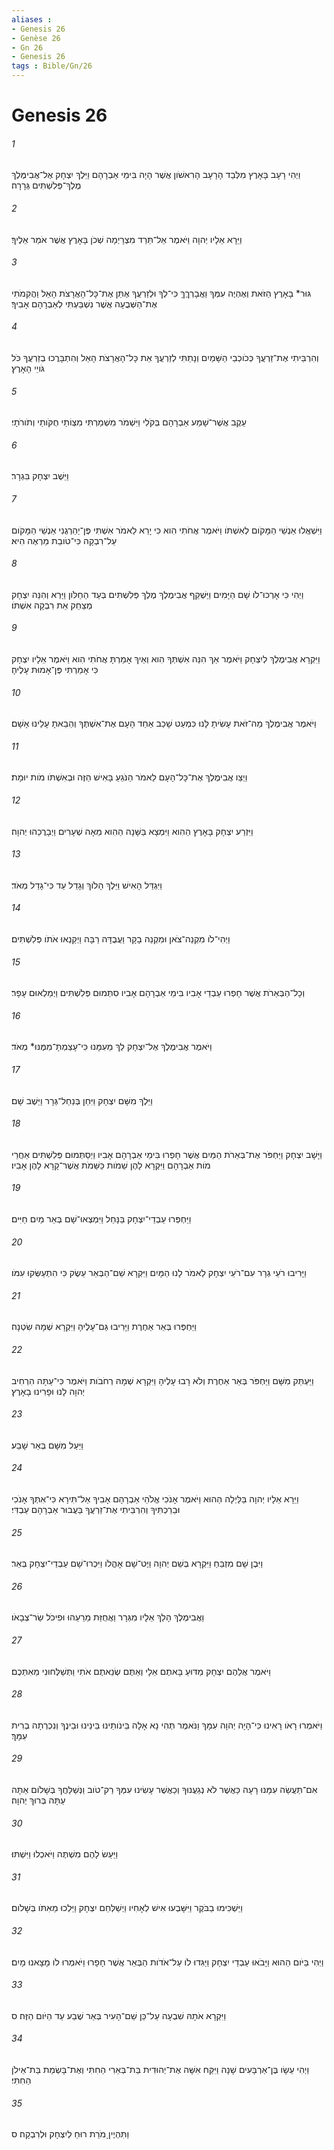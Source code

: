 ```yaml
---
aliases : 
- Genesis 26
- Genèse 26
- Gn 26
- Genesis 26
tags : Bible/Gn/26
---
```


# Genesis 26

###### 1
וַיְהִי רָעָב בָּאָרֶץ מִלְּבַד הָרָעָב הָרִאשֹׁון אֲשֶׁר הָיָה בִּימֵי אַבְרָהָם וַיֵּלֶךְ יִצְחָק אֶל־אֲבִימֶּלֶךְ מֶלֶךְ־פְּלִשְׁתִּים גְּרָרָה׃
###### 2
וַיֵּרָא אֵלָיו יְהוָה וַיֹּאמֶר אַל־תֵּרֵד מִצְרָיְמָה שְׁכֹן בָּאָרֶץ אֲשֶׁר אֹמַר אֵלֶיךָ׃
###### 3
גּוּר* בָּאָרֶץ הַזֹּאת וְאֶהְיֶה עִמְּךָ וַאֲבָרְךֶךָּ כִּי־לְךָ וּלְזַרְעֲךָ אֶתֵּן אֶת־כָּל־הָאֲרָצֹת הָאֵל וַהֲקִמֹתִי אֶת־הַשְּׁבֻעָה אֲשֶׁר נִשְׁבַּעְתִּי לְאַבְרָהָם אָבִיךָ׃
###### 4
וְהִרְבֵּיתִי אֶת־זַרְעֲךָ כְּכֹוכְבֵי הַשָּׁמַיִם וְנָתַתִּי לְזַרְעֲךָ אֵת כָּל־הָאֲרָצֹת הָאֵל וְהִתְבָּרֲכוּ בְזַרְעֲךָ כֹּל גֹּויֵי הָאָרֶץ׃
###### 5
עֵקֶב אֲשֶׁר־שָׁמַע אַבְרָהָם בְּקֹלִי וַיִּשְׁמֹר מִשְׁמַרְתִּי מִצְוֹתַי חֻקֹּותַי וְתֹורֹתָי׃
###### 6
וַיֵּשֶׁב יִצְחָק בִּגְרָר׃
###### 7
וַיִּשְׁאֲלוּ אַנְשֵׁי הַמָּקֹום לְאִשְׁתֹּו וַיֹּאמֶר אֲחֹתִי הִוא כִּי יָרֵא לֵאמֹר אִשְׁתִּי פֶּן־יַהַרְגֻנִי אַנְשֵׁי הַמָּקֹום עַל־רִבְקָה כִּי־טֹובַת מַרְאֶה הִיא׃
###### 8
וַיְהִי כִּי אָרְכוּ־לֹו שָׁם הַיָּמִים וַיַּשְׁקֵף אֲבִימֶלֶךְ מֶלֶךְ פְּלִשְׁתִּים בְּעַד הַחַלֹּון וַיַּרְא וְהִנֵּה יִצְחָק מְצַחֵק אֵת רִבְקָה אִשְׁתֹּו׃
###### 9
וַיִּקְרָא אֲבִימֶלֶךְ לְיִצְחָק וַיֹּאמֶר אַךְ הִנֵּה אִשְׁתְּךָ הִוא וְאֵיךְ אָמַרְתָּ אֲחֹתִי הִוא וַיֹּאמֶר אֵלָיו יִצְחָק כִּי אָמַרְתִּי פֶּן־אָמוּת עָלֶיהָ׃
###### 10
וַיֹּאמֶר אֲבִימֶלֶךְ מַה־זֹּאת עָשִׂיתָ לָּנוּ כִּמְעַט שָׁכַב אַחַד הָעָם אֶת־אִשְׁתֶּךָ וְהֵבֵאתָ עָלֵינוּ אָשָׁם׃
###### 11
וַיְצַו אֲבִימֶלֶךְ אֶת־כָּל־הָעָם לֵאמֹר הַנֹּגֵעַ בָּאִישׁ הַזֶּה וּבְאִשְׁתֹּו מֹות יוּמָת׃
###### 12
וַיִּזְרַע יִצְחָק בָּאָרֶץ הַהִוא וַיִּמְצָא בַּשָּׁנָה הַהִוא מֵאָה שְׁעָרִים וַיְבָרֲכֵהוּ יְהוָה׃
###### 13
וַיִּגְדַּל הָאִישׁ וַיֵּלֶךְ הָלֹוךְ וְגָדֵל עַד כִּי־גָדַל מְאֹד׃
###### 14
וַיְהִי־לֹו מִקְנֵה־צֹאן וּמִקְנֵה בָקָר וַעֲבֻדָּה רַבָּה וַיְקַנְאוּ אֹתֹו פְּלִשְׁתִּים׃
###### 15
וְכָל־הַבְּאֵרֹת אֲשֶׁר חָפְרוּ עַבְדֵי אָבִיו בִּימֵי אַבְרָהָם אָבִיו סִתְּמוּם פְּלִשְׁתִּים וַיְמַלְאוּם עָפָר׃
###### 16
וַיֹּאמֶר אֲבִימֶלֶךְ אֶל־יִצְחָק לֵךְ מֵעִמָּנוּ כִּי־עָצַמְתָּ־מִמֶּנּוּ* מְאֹד׃
###### 17
וַיֵּלֶךְ מִשָּׁם יִצְחָק וַיִּחַן בְּנַחַל־גְּרָר וַיֵּשֶׁב שָׁם׃
###### 18
וַיָּשָׁב יִצְחָק וַיַּחְפֹּר אֶת־בְּאֵרֹת הַמַּיִם אֲשֶׁר חָפְרוּ בִּימֵי אַבְרָהָם אָבִיו וַיְסַתְּמוּם פְּלִשְׁתִּים אַחֲרֵי מֹות אַבְרָהָם וַיִּקְרָא לָהֶן שֵׁמֹות כַּשֵּׁמֹת אֲשֶׁר־קָרָא לָהֶן אָבִיו׃
###### 19
וַיַּחְפְּרוּ עַבְדֵי־יִצְחָק בַּנָּחַל וַיִּמְצְאוּ־שָׁם בְּאֵר מַיִם חַיִּים׃
###### 20
וַיָּרִיבוּ רֹעֵי גְרָר עִם־רֹעֵי יִצְחָק לֵאמֹר לָנוּ הַמָּיִם וַיִּקְרָא שֵׁם־הַבְּאֵר עֵשֶׂק כִּי הִתְעַשְּׂקוּ עִמֹּו׃
###### 21
וַיַּחְפְּרוּ בְּאֵר אַחֶרֶת וַיָּרִיבוּ גַּם־עָלֶיהָ וַיִּקְרָא שְׁמָהּ שִׂטְנָה׃
###### 22
וַיַּעְתֵּק מִשָּׁם וַיַּחְפֹּר בְּאֵר אַחֶרֶת וְלֹא רָבוּ עָלֶיהָ וַיִּקְרָא שְׁמָהּ רְחֹבֹות וַיֹּאמֶר כִּי־עַתָּה הִרְחִיב יְהוָה לָנוּ וּפָרִינוּ בָאָרֶץ׃
###### 23
וַיַּעַל מִשָּׁם בְּאֵר שָׁבַע׃
###### 24
וַיֵּרָא אֵלָיו יְהוָה בַּלַּיְלָה הַהוּא וַיֹּאמֶר אָנֹכִי אֱלֹהֵי אַבְרָהָם אָבִיךָ אַל־תִּירָא כִּי־אִתְּךָ אָנֹכִי וּבֵרַכְתִּיךָ וְהִרְבֵּיתִי אֶת־זַרְעֲךָ בַּעֲבוּר אַבְרָהָם עַבְדִּי׃
###### 25
וַיִּבֶן שָׁם מִזְבֵּחַ וַיִּקְרָא בְּשֵׁם יְהוָה וַיֶּט־שָׁם אָהֳלֹו וַיִּכְרוּ־שָׁם עַבְדֵי־יִצְחָק בְּאֵר׃
###### 26
וַאֲבִימֶלֶךְ הָלַךְ אֵלָיו מִגְּרָר וַאֲחֻזַּת מֵרֵעֵהוּ וּפִיכֹל שַׂר־צְבָאֹו׃
###### 27
וַיֹּאמֶר אֲלֵהֶם יִצְחָק מַדּוּעַ בָּאתֶם אֵלָי וְאַתֶּם שְׂנֵאתֶם אֹתִי וַתְּשַׁלְּחוּנִי מֵאִתְּכֶם׃
###### 28
וַיֹּאמְרוּ רָאֹו רָאִינוּ כִּי־הָיָה יְהוָה עִמָּךְ וַנֹּאמֶר תְּהִי נָא אָלָה בֵּינֹותֵינוּ בֵּינֵינוּ וּבֵינֶךָ וְנִכְרְתָה בְרִית עִמָּךְ׃
###### 29
אִם־תַּעֲשֵׂה עִמָּנוּ רָעָה כַּאֲשֶׁר לֹא נְגַעֲנוּךָ וְכַאֲשֶׁר עָשִׂינוּ עִמְּךָ רַק־טֹוב וַנְּשַׁלֵּחֲךָ בְּשָׁלֹום אַתָּה עַתָּה בְּרוּךְ יְהוָה׃
###### 30
וַיַּעַשׂ לָהֶם מִשְׁתֶּה וַיֹּאכְלוּ וַיִּשְׁתּוּ׃
###### 31
וַיַּשְׁכִּימוּ בַבֹּקֶר וַיִּשָּׁבְעוּ אִישׁ לְאָחִיו וַיְשַׁלְּחֵם יִצְחָק וַיֵּלְכוּ מֵאִתֹּו בְּשָׁלֹום׃
###### 32
וַיְהִי בַּיֹּום הַהוּא וַיָּבֹאוּ עַבְדֵי יִצְחָק וַיַּגִּדוּ לֹו עַל־אֹדֹות הַבְּאֵר אֲשֶׁר חָפָרוּ וַיֹּאמְרוּ לֹו מָצָאנוּ מָיִם׃
###### 33
וַיִּקְרָא אֹתָהּ שִׁבְעָה עַל־כֵּן שֵׁם־הָעִיר בְּאֵר שֶׁבַע עַד הַיֹּום הַזֶּה׃ ס
###### 34
וַיְהִי עֵשָׂו בֶּן־אַרְבָּעִים שָׁנָה וַיִּקַּח אִשָּׁה אֶת־יְהוּדִית בַּת־בְּאֵרִי הַחִתִּי וְאֶת־בָּשְׂמַת בַּת־אֵילֹן הַחִתִּי׃
###### 35
וַתִּהְיֶיןָ מֹרַת רוּחַ לְיִצְחָק וּלְרִבְקָה׃ ס
